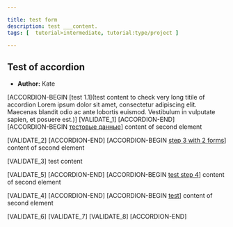 ```yaml
---

title: test form
description: test ___content.
tags: [  tutorial>intermediate, tutorial:type/project ]

---
```


## Test of accordion
  - **Author:** Kate
  
[ACCORDION-BEGIN [test 1.1](test content to check very long titile of accordion Lorem ipsum dolor sit amet, consectetur adipiscing elit. Maecenas blandit odio ac ante lobortis euismod. Vestibulum in vulputate sapien, et posuere est.)]
[VALIDATE_1]
[ACCORDION-END]   
[ACCORDION-BEGIN [тестовые данные]()]
content of second element

[VALIDATE_2]
[ACCORDION-END]
[ACCORDION-BEGIN [step 3 with 2 forms]()]
content of second element

[VALIDATE_3]
test content

[VALIDATE_5]
[ACCORDION-END]
[ACCORDION-BEGIN [test step 4]()]
content of second element

[VALIDATE_4]
[ACCORDION-END]
[ACCORDION-BEGIN [test](~!@#$%^&*()_+)]
content of second element

[VALIDATE_6]
[VALIDATE_7]
[VALIDATE_8]
[ACCORDION-END]

